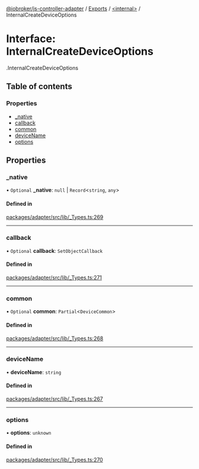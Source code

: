 [@iobroker/js-controller-adapter](../README.md) / [Exports](../modules.md) / [<internal\>](../modules/internal_.md) / InternalCreateDeviceOptions

# Interface: InternalCreateDeviceOptions

[<internal>](../modules/internal_.md).InternalCreateDeviceOptions

## Table of contents

### Properties

- [\_native](internal_.InternalCreateDeviceOptions.md#_native)
- [callback](internal_.InternalCreateDeviceOptions.md#callback)
- [common](internal_.InternalCreateDeviceOptions.md#common)
- [deviceName](internal_.InternalCreateDeviceOptions.md#devicename)
- [options](internal_.InternalCreateDeviceOptions.md#options)

## Properties

### \_native

• `Optional` **\_native**: ``null`` \| `Record`<`string`, `any`\>

#### Defined in

[packages/adapter/src/lib/_Types.ts:269](https://github.com/ioBroker/ioBroker.js-controller/blob/8243bedf/packages/adapter/src/lib/_Types.ts#L269)

___

### callback

• `Optional` **callback**: `SetObjectCallback`

#### Defined in

[packages/adapter/src/lib/_Types.ts:271](https://github.com/ioBroker/ioBroker.js-controller/blob/8243bedf/packages/adapter/src/lib/_Types.ts#L271)

___

### common

• `Optional` **common**: `Partial`<`DeviceCommon`\>

#### Defined in

[packages/adapter/src/lib/_Types.ts:268](https://github.com/ioBroker/ioBroker.js-controller/blob/8243bedf/packages/adapter/src/lib/_Types.ts#L268)

___

### deviceName

• **deviceName**: `string`

#### Defined in

[packages/adapter/src/lib/_Types.ts:267](https://github.com/ioBroker/ioBroker.js-controller/blob/8243bedf/packages/adapter/src/lib/_Types.ts#L267)

___

### options

• **options**: `unknown`

#### Defined in

[packages/adapter/src/lib/_Types.ts:270](https://github.com/ioBroker/ioBroker.js-controller/blob/8243bedf/packages/adapter/src/lib/_Types.ts#L270)

